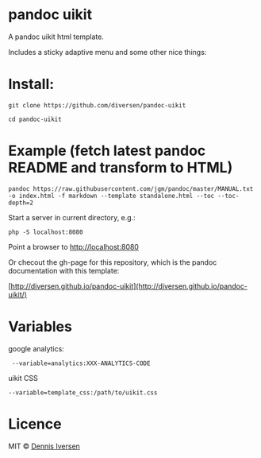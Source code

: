 # pandoc uikit

A pandoc uikit html template. 

Includes a sticky adaptive menu and some other nice things:

# Install: 

    git clone https://github.com/diversen/pandoc-uikit

    cd pandoc-uikit

# Example (fetch latest pandoc README and transform to HTML)

    pandoc https://raw.githubusercontent.com/jgm/pandoc/master/MANUAL.txt -o index.html -f markdown --template standalone.html --toc --toc-depth=2

Start a server in current directory, e.g.: 

    php -S localhost:8080

Point a browser to [http://localhost:8080](http://localhost:8080)

Or checout the gh-page for this repository, which is the pandoc documentation with this template: 

[http://diversen.github.io/pandoc-uikit](http://diversen.github.io/pandoc-uikit/)

# Variables

google analytics: 

     --variable=analytics:XXX-ANALYTICS-CODE 

uikit CSS

    --variable=template_css:/path/to/uikit.css
    
# Licence

MIT © [Dennis Iversen](https://github.com/diversen)
